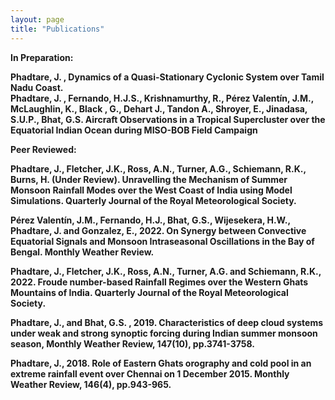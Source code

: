 ```yaml
---
layout: page
title: "Publications"
---
```


<b> In Preparation: </b> </br>

<b> Phadtare, J. <b>, Dynamics of a Quasi-Stationary Cyclonic System over Tamil Nadu Coast. </br>
<b> Phadtare, J. <b>, Fernando, H.J.S., Krishnamurthy, R., Pérez Valentín, J.M., McLaughlin, K., Black , G., Dehart J., Tandon A., Shroyer, E., Jinadasa, S.U.P., Bhat, G.S. Aircraft Observations in a Tropical Supercluster over the Equatorial Indian Ocean during MISO-BOB Field Campaign <br> 

<b> Peer Reviewed: </b> </br>

<b>Phadtare, J.</b>, Fletcher, J.K., Ross, A.N., Turner, A.G., Schiemann, R.K., Burns, H. (Under Review). Unravelling the Mechanism of Summer Monsoon Rainfall Modes over the West Coast of India using Model Simulations. Quarterly Journal of the Royal Meteorological
Society. 

Pérez Valentín, J.M., Fernando, H.J., Bhat, G.S., Wijesekera, H.W., <b>Phadtare, J.</b> and Gonzalez, E., 2022. On Synergy between Convective Equatorial Signals and Monsoon Intraseasonal Oscillations in the Bay of Bengal. Monthly Weather Review.

<b>Phadtare, J.</b>, Fletcher, J.K., Ross, A.N., Turner, A.G. and Schiemann, R.K., 2022. Froude number-based
Rainfall Regimes over the Western Ghats Mountains of India. Quarterly Journal of the Royal Meteorological
Society. 

<b>Phadtare, J.</b>, and Bhat, G.S. , 2019. Characteristics of deep cloud systems under weak and strong synoptic
forcing during Indian summer monsoon season, Monthly Weather Review, 147(10), pp.3741-3758.

<b>Phadtare, J.</b>, 2018. Role of Eastern Ghats orography and cold pool in an extreme rainfall event over Chennai
on 1 December 2015. Monthly Weather Review, 146(4), pp.943-965.
